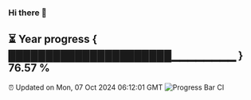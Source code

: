 ### Hi there 👋
⏳ Year progress { ██████████████████████▁▁▁▁▁▁▁▁ } 76.57 %
---
⏰ Updated on Mon, 07 Oct 2024 06:12:01 GMT
![Progress Bar CI](https://github.com/Moyi321/Moyi321/workflows/Progress%20Bar%20CI/badge.svg)
